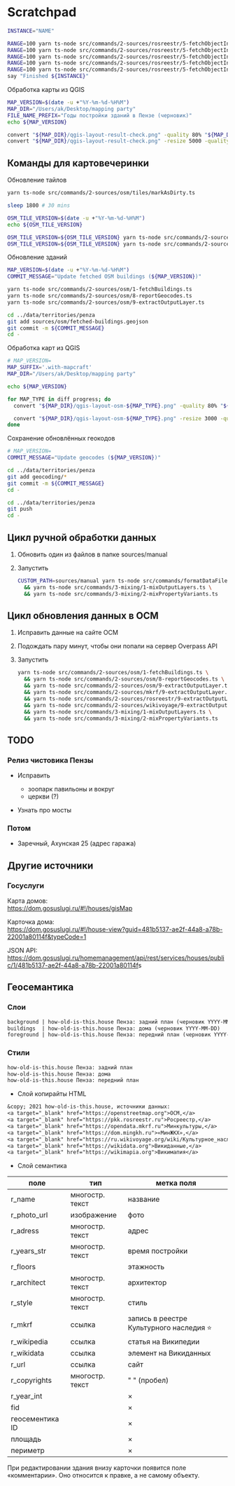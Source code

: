# Scratchpad

```sh
INSTANCE="NAME"

RANGE=100 yarn ts-node src/commands/2-sources/rosreestr/5-fetchObjectInfos.ts || say "Error ${INSTANCE}"
RANGE=100 yarn ts-node src/commands/2-sources/rosreestr/5-fetchObjectInfos.ts || say "Error ${INSTANCE}"
RANGE=100 yarn ts-node src/commands/2-sources/rosreestr/5-fetchObjectInfos.ts || say "Error ${INSTANCE}"
RANGE=100 yarn ts-node src/commands/2-sources/rosreestr/5-fetchObjectInfos.ts || say "Error ${INSTANCE}"
RANGE=100 yarn ts-node src/commands/2-sources/rosreestr/5-fetchObjectInfos.ts || say "Error ${INSTANCE}"
say "Finished ${INSTANCE}"
```

Обработка карты из QGIS

```sh
MAP_VERSION=$(date -u +"%Y-%m-%d-%H%M")
MAP_DIR="/Users/ak/Desktop/mapping party"
FILE_NAME_PREFIX="Годы постройки зданий в Пензе (черновик)"
echo ${MAP_VERSION}

convert "${MAP_DIR}/qgis-layout-result-check.png" -quality 80% "${MAP_DIR}/${FILE_NAME_PREFIX} ${MAP_VERSION}.jpg"
convert "${MAP_DIR}/qgis-layout-result-check.png" -resize 5000 -quality 80% "${MAP_DIR}/${FILE_NAME_PREFIX} ${MAP_VERSION}.preview.jpg"
```

## Команды для картовечеринки

Обновление тайлов

```sh
yarn ts-node src/commands/2-sources/osm/tiles/markAsDirty.ts

sleep 1800 # 30 mins

OSM_TILE_VERSION=$(date -u +"%Y-%m-%d-%H%M")
echo ${OSM_TILE_VERSION}

OSM_TILE_VERSION=${OSM_TILE_VERSION} yarn ts-node src/commands/2-sources/osm/tiles/fetchImages.ts
OSM_TILE_VERSION=${OSM_TILE_VERSION} yarn ts-node src/commands/2-sources/osm/tiles/fetchImages.ts
```

Обновление зданий

```sh
MAP_VERSION=$(date -u +"%Y-%m-%d-%H%M")
COMMIT_MESSAGE="Update fetched OSM buildings (${MAP_VERSION})"

yarn ts-node src/commands/2-sources/osm/1-fetchBuildings.ts
yarn ts-node src/commands/2-sources/osm/8-reportGeocodes.ts
yarn ts-node src/commands/2-sources/osm/9-extractOutputLayer.ts

cd ../data/territories/penza
git add sources/osm/fetched-buildings.geojson
git commit -m ${COMMIT_MESSAGE}
cd -
```

Обработка карт из QGIS

```sh
# MAP_VERSION=
MAP_SUFFIX='.with-mapcraft'
MAP_DIR="/Users/ak/Desktop/mapping party"

echo ${MAP_VERSION}

for MAP_TYPE in diff progress; do
  convert "${MAP_DIR}/qgis-layout-osm-${MAP_TYPE}.png" -quality 80% "${MAP_DIR}/Penza mapping party ${MAP_TYPE} ${MAP_VERSION}${MAP_SUFFIX}.jpg"

  convert "${MAP_DIR}/qgis-layout-osm-${MAP_TYPE}.png" -resize 3000 -quality 80% "${MAP_DIR}/Penza mapping party ${MAP_TYPE} ${MAP_VERSION}${MAP_SUFFIX}.preview.jpg"
done
```

Сохранение обновлённых геокодов

```sh
# MAP_VERSION=
COMMIT_MESSAGE="Update geocodes (${MAP_VERSION})"

cd ../data/territories/penza
git add geocoding/*
git commit -m ${COMMIT_MESSAGE}
cd -
```

```sh
cd ../data/territories/penza
git push
cd -
```

## Цикл ручной обработки данных

1.  Обновить один из файлов в папке sources/manual

1.  Запустить

    ```sh
    CUSTOM_PATH=sources/manual yarn ts-node src/commands/formatDataFiles.ts \
      && yarn ts-node src/commands/3-mixing/1-mixOutputLayers.ts \
      && yarn ts-node src/commands/3-mixing/2-mixPropertyVariants.ts
    ```

## Цикл обновления данных в ОСМ

1.  Исправить данные на сайте ОСМ

1.  Подождать пару минут, чтобы они попали на сервер Overpass API

1.  Запустить

    ```sh
    yarn ts-node src/commands/2-sources/osm/1-fetchBuildings.ts \
      && yarn ts-node src/commands/2-sources/osm/8-reportGeocodes.ts \
      && yarn ts-node src/commands/2-sources/osm/9-extractOutputLayer.ts \
      && yarn ts-node src/commands/2-sources/mkrf/9-extractOutputLayer.ts \
      && yarn ts-node src/commands/2-sources/rosreestr/9-extractOutputLayer.ts \
      && yarn ts-node src/commands/2-sources/wikivoyage/9-extractOutputLayer.ts \
      && yarn ts-node src/commands/3-mixing/1-mixOutputLayers.ts \
      && yarn ts-node src/commands/3-mixing/2-mixPropertyVariants.ts
    ```

## TODO

### Релиз чистовика Пензы

- Исправить

  - зоопарк павильоны и вокруг
  - церкви (?)

- Узнать про мосты

### Потом

- Заречный, Ахунская 25 (адрес гаража)

## Другие источники

### Госуслуги

Карта домов:  
<https://dom.gosuslugi.ru/#!/houses/gisMap>

Карточка дома:  
<https://dom.gosuslugi.ru/#!/house-view?guid=481b5137-ae2f-44a8-a78b-22001a80114f&typeCode=1>

JSON API:  
<https://dom.gosuslugi.ru/homemanagement/api/rest/services/houses/public/1/481b5137-ae2f-44a8-a78b-22001a80114f>s

## Геосемантика

### Слои

```txt
background | how-old-is-this.house Пенза: задний план (черновик YYYY-MM-DD)
buildings  | how-old-is-this.house Пенза: дома (черновик YYYY-MM-DD)
foreground | how-old-is-this.house Пенза: передний план (черновик YYYY-MM-DD)
```

### Стили

```txt
how-old-is-this.house Пенза: задний план
how-old-is-this.house Пенза: дома
how-old-is-this.house Пенза: передний план
```

- Слой копирайты HTML

```txt
&copy; 2021 how-old-is-this.house, источники данных:
<a target="_blank" href="https://openstreetmap.org">ОСМ,</a>
<a target="_blank" href="https://pkk.rosreestr.ru">Росреестр,</a>
<a target="_blank" href="https://opendata.mkrf.ru">Минкультуры,</a>
<a target="_blank" href="https://dom.mingkh.ru">«МинЖКХ»,</a>
<a target="_blank" href="https://ru.wikivoyage.org/wiki/Культурное_наследие_России">Викигид,</a>
<a target="_blank" href="https://wikidata.org">Викиданные,</a>
<a target="_blank" href="https://wikimapia.org">Викимапия</a>
```

- Слой семантика

| поле            | тип             | метка поля                                |
| --------------- | --------------- | ----------------------------------------- |
| r_name          | многостр. текст | название                                  |
| r_photo_url     | изображение     | фото                                      |
| r_adress        | многостр. текст | адрес                                     |
| r_years_str     | многостр. текст | время постройки                           |
| r_floors        |                 | этажность                                 |
| r_architect     | многостр. текст | архитектор                                |
| r_style         | многостр. текст | стиль                                     |
| r_mkrf          | ссылка          | запись в реестре Культурного наследия ⭐️ |
| r_wikipedia     | ссылка          | статья на Википедии                       |
| r_wikidata      | ссылка          | элемент на Викиданных                     |
| r_url           | ссылка          | сайт                                      |
| r_copyrights    | многостр. текст | " " (пробел)                              |
| r_year_int      |                 | ×                                         |
| fid             |                 | ×                                         |
| геосементика ID |                 | ×                                         |
| площадь         |                 | ×                                         |
| периметр        |                 | ×                                         |

При редактировании здания внизу карточки появится поле «комментарии».
Оно относится к правке, а не самому объекту.

